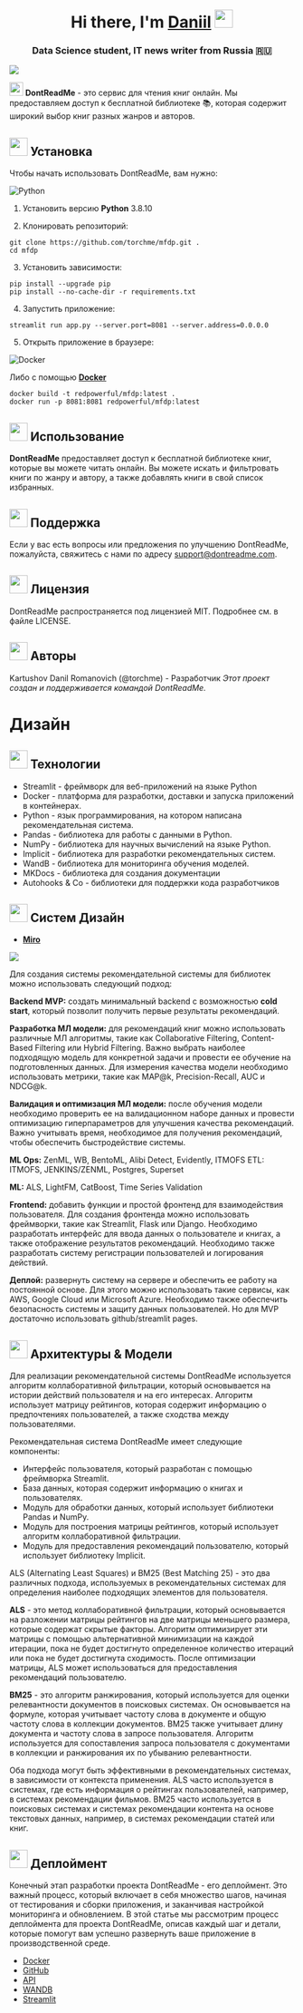 <h1 align="center">Hi there, I'm <a href="t.me/notedatascience" target="_blank">Daniil</a> 
<img src="https://github.com/Tarikul-Islam-Anik/Animated-Fluent-Emojis/blob/master/Emojis/Hand%20gestures/Crossed%20Fingers%20Light%20Skin%20Tone.png?raw=true" height="32"/></h1>
<h3 align="center"> Data Science student, IT news writer from Russia 🇷🇺</h3>

![](pictures/title.jpg)

<img src="https://github.com/Tarikul-Islam-Anik/Animated-Fluent-Emojis/blob/master/Emojis/Objects/Blue%20Book.png?raw=true" height="24"/> **DontReadMe** - это сервис для чтения книг онлайн. Мы предоставляем доступ к бесплатной библиотеке 📚, которая содержит широкий выбор книг разных жанров и авторов.

## <img src="https://github.com/Tarikul-Islam-Anik/Animated-Fluent-Emojis/blob/master/Emojis/Symbols/Down%20Arrow.png?raw=true" height="32"/> Установка 
Чтобы начать использовать DontReadMe, вам нужно:

![Python](https://img.shields.io/badge/python-3670A0?style=for-the-badge&logo=python&logoColor=ffdd54)

1. Установить версию **Python** 3.8.10

2. Клонировать репозиторий:
```
git clone https://github.com/torchme/mfdp.git .
cd mfdp
```

3. Установить зависимости:
```
pip install --upgrade pip
pip install --no-cache-dir -r requirements.txt
```
4. Запустить приложение:
```
streamlit run app.py --server.port=8081 --server.address=0.0.0.0
```
5. Открыть приложение в браузере:

![Docker](https://img.shields.io/badge/docker-%230db7ed.svg?style=for-the-badge&logo=docker&logoColor=white)

Либо с помощью [**Docker**](https://hub.docker.com/repository/docker/redpowerful/mfdp/general) 

```
docker build -t redpowerful/mfdp:latest .
docker run -p 8081:8081 redpowerful/mfdp:latest
```

## <img src="https://github.com/Tarikul-Islam-Anik/Animated-Fluent-Emojis/blob/master/Emojis/Symbols/Play%20Button.png?raw=true" height="32"/>  Использование
**DontReadMe** предоставляет доступ к бесплатной библиотеке книг, которые вы можете читать онлайн. Вы можете искать и фильтровать книги по жанру и автору, а также добавлять книги в свой список избранных.

## <img src="https://github.com/Tarikul-Islam-Anik/Animated-Fluent-Emojis/blob/master/Emojis/Symbols/Red%20Question%20Mark.png?raw=true" height="32"/>  Поддержка
Если у вас есть вопросы или предложения по улучшению DontReadMe, пожалуйста, свяжитесь с нами по адресу support@dontreadme.com.

## <img src="https://github.com/Tarikul-Islam-Anik/Animated-Fluent-Emojis/blob/master/Emojis/Symbols/Copyright.png?raw=true" height="32"/>  Лицензия
DontReadMe распространяется под лицензией MIT. Подробнее см. в файле LICENSE.

## <img src="https://github.com/Tarikul-Islam-Anik/Animated-Fluent-Emojis/blob/master/Emojis/People/Man%20Technologist.png?raw=true" height="32"/>  Авторы
Kartushov Danil Romanovich (@torchme) - Разработчик
_Этот проект создан и поддерживается командой DontReadMe._

# Дизайн

## <img src="https://github.com/Tarikul-Islam-Anik/Animated-Fluent-Emojis/blob/master/Emojis/Objects/Desktop%20Computer.png?raw=true" height="32"/>  Технологии
* Streamlit - фреймворк для веб-приложений на языке Python
* Docker - платформа для разработки, доставки и запуска приложений в контейнерах.
* Python - язык программирования, на котором написана рекомендательная система.
* Pandas - библиотека для работы с данными в Python.
* NumPy - библиотека для научных вычислений на языке Python.
* Implicit - библиотека для разработки рекомендательных систем.
* WandB - библиотека для мониторинга обучения моделей.
* MKDocs - библиотека для создания документации
* Autohooks & Co - библиотеки для поддержки кода разработчиков

## <img src="https://github.com/Tarikul-Islam-Anik/Animated-Fluent-Emojis/blob/master/Emojis/Activities/Framed%20Picture.png?raw=true" height="32"/> Систем Дизайн
* **[Miro](https://miro.com/app/board/uXjVMYFj-Ro=/?share_link_id=287605501439)**

![](pictures/mldesign.png)

Для создания системы рекомендательной системы для библиотек можно использовать следующий подход:

**Backend MVP:** создать минимальный backend с возможностью __cold start__, который позволит получить первые результаты рекомендаций.

**Разработка МЛ модели:** для рекомендаций книг можно использовать различные МЛ алгоритмы, такие как Collaborative Filtering, Content-Based Filtering или Hybrid Filtering. Важно выбрать наиболее подходящую модель для конкретной задачи и провести ее обучение на подготовленных данных. Для измерения качества модели необходимо использовать метрики, такие как MAP@k, Precision-Recall, AUC и NDCG@k.

**Валидация и оптимизация МЛ модели:** после обучения модели необходимо проверить ее на валидационном наборе данных и провести оптимизацию гиперпараметров для улучшения качества рекомендаций. Важно учитывать время, необходимое для получения рекомендаций, чтобы обеспечить быстродействие системы.

**ML Ops:** ZenML, WB, BentoML, Alibi Detect, Evidently, ITMOFS
ETL: ITMOFS, JENKINS/ZENML, Postgres, Superset

**ML:** ALS, LightFM, CatBoost, Time Series Validation

**Frontend:** добавить функции и простой фронтенд для взаимодействия пользователя. Для создания фронтенда можно использовать фреймворки, такие как Streamlit, Flask или Django. Необходимо разработать интерфейс для ввода данных о пользователе и книгах, а также отображение результатов рекомендаций. Необходимо также разработать систему регистрации пользователей и логирования действий.

**Деплой:** развернуть систему на сервере и обеспечить ее работу на постоянной основе. Для этого можно использовать такие сервисы, как AWS, Google Cloud или Microsoft Azure. Необходимо также обеспечить безопасность системы и защиту данных пользователей. Но для MVP достаточно использовать github/streamlit pages.
## <img src="https://github.com/Tarikul-Islam-Anik/Animated-Fluent-Emojis/blob/master/Emojis/Objects/Package.png?raw=true" height="32"/> Архитектуры & Модели
Для реализации рекомендательной системы DontReadMe используется алгоритм коллаборативной фильтрации, который основывается на истории действий пользователя и на его интересах. Алгоритм использует матрицу рейтингов, которая содержит информацию о предпочтениях пользователей, а также сходства между пользователями.

Рекомендательная система DontReadMe имеет следующие компоненты:

* Интерфейс пользователя, который разработан с помощью фреймворка Streamlit.
* База данных, которая содержит информацию о книгах и пользователях.
* Модуль для обработки данных, который использует библиотеки Pandas и NumPy.
* Модуль для построения матрицы рейтингов, который использует алгоритм коллаборативной фильтрации.
* Модуль для предоставления рекомендаций пользователю, который использует библиотеку Implicit.

ALS (Alternating Least Squares) и BM25 (Best Matching 25) - это два различных подхода, используемых в рекомендательных системах для определения наиболее подходящих элементов для пользователя.

**ALS** - это метод коллаборативной фильтрации, который основывается на разложении матрицы рейтингов на две матрицы меньшего размера, которые содержат скрытые факторы. Алгоритм оптимизирует эти матрицы с помощью альтернативной минимизации на каждой итерации, пока не будет достигнуто определенное количество итераций или пока не будет достигнута сходимость. После оптимизации матрицы, ALS может использоваться для предоставления рекомендаций пользователю.

**BM25** - это алгоритм ранжирования, который используется для оценки релевантности документов в поисковых системах. Он основывается на формуле, которая учитывает частоту слова в документе и общую частоту слова в коллекции документов. BM25 также учитывает длину документа и частоту слова в запросе пользователя. Алгоритм используется для сопоставления запроса пользователя с документами в коллекции и ранжирования их по убыванию релевантности.

Оба подхода могут быть эффективными в рекомендательных системах, в зависимости от контекста применения. ALS часто используется в системах, где есть информация о рейтингах пользователей, например, в системах рекомендации фильмов. BM25 часто используется в поисковых системах и системах рекомендации контента на основе текстовых данных, например, в системах рекомендации статей или книг.

## <img src="https://github.com/Tarikul-Islam-Anik/Animated-Fluent-Emojis/blob/master/Emojis/Animals/Whale.png?raw=true" height="32"/> Деплоймент
Конечный этап разработки проекта DontReadMe - его деплоймент. Это важный процесс, который включает в себя множество шагов, начиная от тестирования и сборки приложения, и заканчивая настройкой мониторинга и обновлением. В этой статье мы рассмотрим процесс деплоймента для проекта DontReadMe, описав каждый шаг и детали, которые помогут вам успешно развернуть ваше приложение в производственной среде.
* [Docker](https://hub.docker.com/repository/docker/redpowerful/mfdp/general)
* [GitHub](https://github.com/torchme/mfdp)
* [API](https://torchme.github.io/mfdp/)
* [WANDB](https://wandb.ai/torchme/MFDP/reports/MFDP-Report--Vmlldzo0MzUxNTcw)
* [Streamlit](https://torchme-mfdp-app-lsqnda.streamlit.app/)
